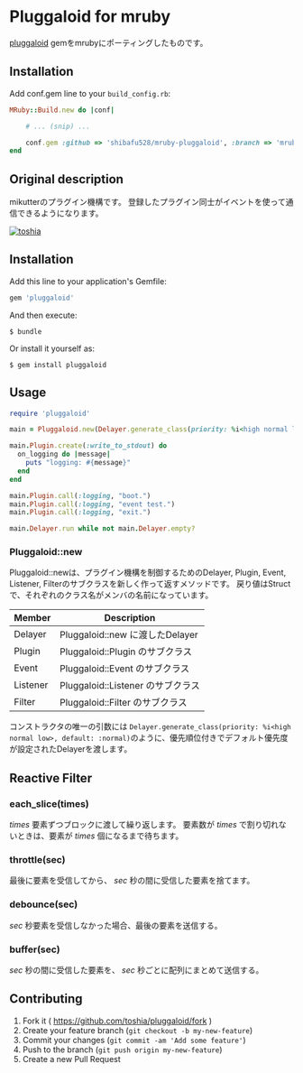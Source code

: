 # Pluggaloid for mruby

[pluggaloid](https://github.com/toshia/pluggaloid) gemをmrubyにポーティングしたものです。

## Installation

Add conf.gem line to your `build_config.rb`:

```ruby
MRuby::Build.new do |conf|

    # ... (snip) ...

    conf.gem :github => 'shibafu528/mruby-pluggaloid', :branch => 'mruby'
end
```

## Original description

mikutterのプラグイン機構です。
登録したプラグイン同士がイベントを使って通信できるようになります。

[![toshia](https://circleci.com/gh/toshia/pluggaloid.svg?style=svg)](https://circleci.com/gh/toshia/pluggaloid)

## Installation

Add this line to your application's Gemfile:

```ruby
gem 'pluggaloid'
```

And then execute:

    $ bundle

Or install it yourself as:

    $ gem install pluggaloid

## Usage

```ruby
require 'pluggaloid'

main = Pluggaloid.new(Delayer.generate_class(priority: %i<high normal low>, default: :normal))

main.Plugin.create(:write_to_stdout) do
  on_logging do |message|
    puts "logging: #{message}"
  end
end

main.Plugin.call(:logging, "boot.")
main.Plugin.call(:logging, "event test.")
main.Plugin.call(:logging, "exit.")

main.Delayer.run while not main.Delayer.empty?
```

### Pluggaloid::new

Pluggaloid::newは、プラグイン機構を制御するためのDelayer, Plugin, Event, Listener, Filterのサブクラスを新しく作って返すメソッドです。
戻り値はStructで、それぞれのクラス名がメンバの名前になっています。

| Member   | Description                         |
|----------|-------------------------------------|
| Delayer  | Pluggaloid::new に渡したDelayer     |
| Plugin   | Pluggaloid::Plugin のサブクラス     |
| Event    | Pluggaloid::Event のサブクラス      |
| Listener | Pluggaloid::Listener のサブクラス   |
| Filter   | Pluggaloid::Filter のサブクラス     |

コンストラクタの唯一の引数には `Delayer.generate_class(priority: %i<high normal low>, default: :normal)`のように、優先順位付きでデフォルト優先度が設定されたDelayerを渡します。

## Reactive Filter

### each_slice(times)

_times_ 要素ずつブロックに渡して繰り返します。
要素数が _times_ で割り切れないときは、要素が _times_ 個になるまで待ちます。

### throttle(sec)

最後に要素を受信してから、 _sec_ 秒の間に受信した要素を捨てます。

### debounce(sec)

_sec_ 秒要素を受信しなかった場合、最後の要素を送信する。

### buffer(sec)

_sec_ 秒の間に受信した要素を、 _sec_ 秒ごとに配列にまとめて送信する。

## Contributing

1. Fork it ( https://github.com/toshia/pluggaloid/fork )
2. Create your feature branch (`git checkout -b my-new-feature`)
3. Commit your changes (`git commit -am 'Add some feature'`)
4. Push to the branch (`git push origin my-new-feature`)
5. Create a new Pull Request
